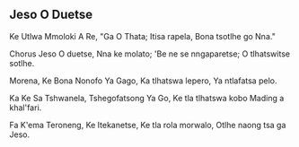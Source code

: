 ## Jeso O Duetse

Ke Utlwa Mmoloki A Re, "Ga O Thata;
Itisa rapela, Bona tsotlhe go Nna."

Chorus
Jeso O duetse, Nna ke molato;
'Be ne se nngaparetse; O tlhatswitse sotlhe.

Morena, Ke Bona Nonofo Ya Gago,
Ka tlhatswa lepero, Ya ntlafatsa pelo.

Ka Ke Sa Tshwanela, Tshegofatsong Ya Go,
Ke tla tlhatswa kobo Mading a khal'fari.

Fa K'ema Teroneng, Ke Itekanetse,
Ke tla rola morwalo, Otlhe naong tsa ga Jeso.

